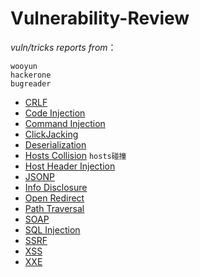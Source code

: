 # Vulnerability-Review


*vuln/tricks reports from*：
```
wooyun 
hackerone 
bugreader 
```

- [CRLF](https://github.com/pen4uin/Vuln-Review/blob/main/CRLF.md)
- [Code Injection](https://github.com/pen4uin/Vuln-Review/blob/main/Code%20Injection.md)
- [Command Injection](https://github.com/pen4uin/Vuln-Review/blob/main/Command%20Injection.md)
- [ClickJacking](https://github.com/pen4uin/Vuln-Review/blob/main/ClickJacking.md)
- [Deserialization](https://github.com/pen4uin/Vuln-Review/blob/main/Deserialization.md)
- [Hosts Collision](https://github.com/pen4uin/Vuln-Review/blob/main/Hosts%20Collision.md)  `hosts碰撞`
- [Host Header Injection](https://github.com/pen4uin/Vuln-Review/blob/main/Host%20Header%20Injection.md)
- [JSONP](https://github.com/pen4uin/Vuln-Review/blob/main/JSONP.md)
- [Info Disclosure](https://github.com/pen4uin/Vuln-Review/blob/main/Info%20Disclosure.md)
- [Open Redirect](https://github.com/pen4uin/Vuln-Review/blob/main/Open%20Redirect.md)
- [Path Traversal](https://github.com/pen4uin/Vuln-Review/blob/main/Path%20Traversal.md)
- [SOAP](https://github.com/pen4uin/Vuln-Review/blob/main/SOAP.md)
- [SQL Injection](https://github.com/pen4uin/Vuln-Review/blob/main/SQL%20Injection.md)
- [SSRF](https://github.com/pen4uin/Vuln-Review/blob/main/SSRF.md)
- [XSS](https://github.com/pen4uin/Vuln-Review/blob/main/XSS.md)
- [XXE](https://github.com/pen4uin/Vuln-Review/blob/main/XXE.md)

